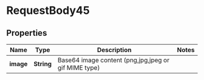 

# RequestBody45


## Properties

| Name | Type | Description | Notes |
|------------ | ------------- | ------------- | -------------|
|**image** | **String** | Base64 image content (png,jpg,jpeg or gif MIME type) |  |



